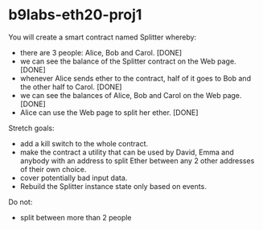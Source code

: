 # b9labs-eth20-proj1

You will create a smart contract named Splitter whereby:

* there are 3 people: Alice, Bob and Carol. [DONE]
* we can see the balance of the Splitter contract on the Web page. [DONE]
* whenever Alice sends ether to the contract, half of it goes to Bob and the other half to Carol. [DONE]
* we can see the balances of Alice, Bob and Carol on the Web page. [DONE]
* Alice can use the Web page to split her ether. [DONE]

Stretch goals:

* add a kill switch to the whole contract.
* make the contract a utility that can be used by David, Emma and anybody with an address to split Ether between any 2 other addresses of their own choice.
* cover potentially bad input data.
* Rebuild the Splitter instance state only based on events.

Do not:

* split between more than 2 people
